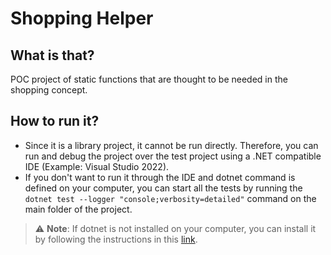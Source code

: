 # Shopping Helper
## What is that?

POC project of static functions that are thought to be needed in the shopping concept.

## How to run it?

* Since it is a library project, it cannot be run directly.  Therefore, you can run and debug the project over the test project using a .NET compatible IDE (Example: Visual Studio 2022).
* If you don't want to run it through the IDE and dotnet command is defined on your computer, you can start all the tests by running the ``dotnet test --logger "console;verbosity=detailed"`` command on the main folder of the project.

> :warning: **Note**: If dotnet is not installed on your computer, you can install it by following the instructions in this [link](https://learn.microsoft.com/en-us/dotnet/core/install/).